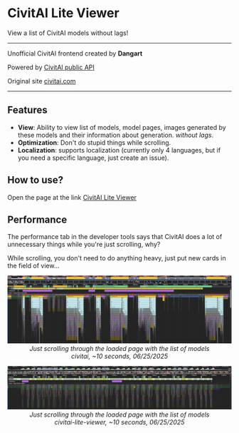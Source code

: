 # CivitAI Lite Viewer

View a list of CivitAI models without lags!

---

Unofficial CivitAI frontend created by **Dangart**

Powered by [CivitAI public API](https://developer.civitai.com/docs/api/public-rest)

Original site [civitai.com](https://civitai.com/)

---

## Features

- **View**: Ability to view list of models, model pages, images generated by these models and their information about generation. *without lags*.
- **Optimization**: Don't do stupid things while scrolling.
- **Localization**: supports localization (currently only 4 languages, but if you need a specific language, just create an issue).

## How to use?

Open the page at the link [CivitAI Lite Viewer](https://dangarte.github.io/civitai-lite-viewer/)

## Performance

The performance tab in the developer tools says that CivitAI does a lot of unnecessary things while you're just scrolling, why?

While scrolling, you don't need to do anything heavy, just put new cards in the field of view...

<p align="center">
    <img src="images/performance/civitai.png" alt="devtools: performance tab" />
    <br/>
    <em>
        Just scrolling through the loaded page with the list of models
        <br/>
        civitai, ~10 seconds, 06/25/2025
    </em>
</p>

<p align="center">
    <img src="images/performance/civitailite.png" alt="devtools: performance tab" />
    <br/>
    <em>
        Just scrolling through the loaded page with the list of models
        <br/>
        civitai-lite-viewer, ~10 seconds, 06/25/2025
    </em>
</p>
